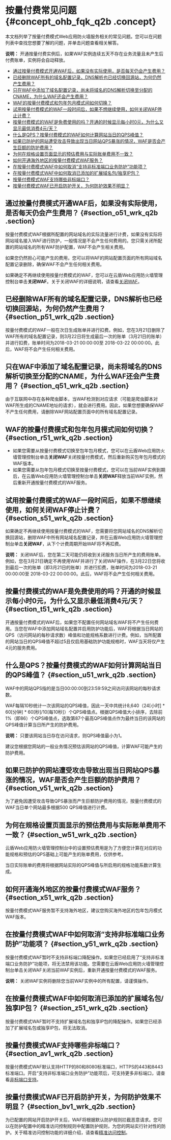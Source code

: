 # 按量付费常见问题 {#concept_ohb_fqk_q2b .concept}

本文档列举了按量付费模式Web应用防火墙服务相关的常见问题。您可以在问题列表中查找您想要了解的问题，并单击问题查看相关解答。

**说明：** 开通按量付费实例后，如果WAF实例连续五天不存在业务流量且未产生后付费账单，实例将会自动释放。

-   [通过按量付费模式开通WAF后，如果没有实际使用，是否每天仍会产生费用？](#)
-   [已经删除WAF所有的域名配置记录，DNS解析也已经切换回源站，为何仍然产生费用？](#)
-   [只在WAF中添加了域名配置记录，尚未将域名的DNS解析切换至分配的CNAME，为什么WAF还会产生费用？](#)
-   [WAF的按量付费模式和包年包月模式间如何切换？](#)
-   [试用按量付费模式的WAF一段时间后，如果不想继续使用，如何关闭WAF停止计费？](#)
-   [按量付费模式的WAF是免费使用的吗？开通的时候显示每小时0元，为什么又显示最低消费4元/天？](#)
-   [什么是QPS？按量付费模式的WAF如何计算网站当日的QPS峰值？](#)
-   [如果已防护的网站遭受攻击导致出现当日网站QPS暴涨的情况，WAF是否会产生巨额的防护费用？](#)
-   [为何在规格设置页面显示的预估费用与实际账单费用不一致？](#)
-   [如何开通海外地区的按量付费模式WAF服务？](#)
-   [在按量付费模式WAF中如何取消“支持非标准端口业务防护”功能项？](#)
-   [在按量付费模式WAF中如何取消已添加的扩展域名包/独享IP包？](#)
-   [按量付费模式WAF支持哪些非标端口？](#)
-   [按量付费模式WAF已开启防护开关，为何防护效果不明显？](#)

## 通过按量付费模式开通WAF后，如果没有实际使用，是否每天仍会产生费用？ {#section_o51_wrk_q2b .section}

按量付费模式WAF根据所配置的网站域名的实际流量进行计费，如果没有实际将网站域名接入WAF进行防护，一般情况是不会产生任何费用的。您只需关闭所配置的网站域名的所有WAF防护配置，WAF不会产生相关费用。

如果您仍然担心可能产生的费用，您可以将WAF的网站配置页面的所有网站域名配置记录删除，确保WAF不会产生任何相关费用。

如果确定不再继续使用按量付费模式的WAF，您可以在云盾Web应用防火墙管理控制台单击**关闭WAF**。关于关闭WAF的详细说明，请查看[关闭WAF](../../../../../cn.zh-CN/用户指南/设置/关闭WAF.md#)。

## 已经删除WAF所有的域名配置记录，DNS解析也已经切换回源站，为何仍然产生费用？ {#section_p51_wrk_q2b .section}

按量付费模式的WAF一般在次日生成账单并进行扣费。例如，您在3月21日删除了WAF所有的域名配置记录，则3月22日将生成最后一次的账单（3月21日的账单）并进行扣费，账单时间为2018-03-21 00:00:00至 2018-03-22 00:00:00。此后，WAF将不会产生任何相关费用。

## 只在WAF中添加了域名配置记录，尚未将域名的DNS解析切换至分配的CNAME，为什么WAF还会产生费用？ {#section_q51_wrk_q2b .section}

由于互联网中存在各种爬虫脚本，当WAF检测到对应请求（可能是爬虫脚本对WAF所生成的CNAME地址的请求），就会进行费用。因此，如果您想要确保WAF不产生任何费用，请删除WAF网站配置页面中的所有域名配置记录。

## WAF的按量付费模式和包年包月模式间如何切换？ {#section_r51_wrk_q2b .section}

-   如果您需要从按量付费模式切换至包年包月模式，您可以在云盾Web应用防火墙管理控制台单击**关闭WAF**关闭按量付费模式，然后重新购买包年包月模式的WAF版本。
-   如果您需要从包年包月模式切换至按量付费模式，您可以在当前WAF实例到期后，在云盾Web应用防火墙管理控制台单击**关闭WAF**释放当前WAF实例，然后重新开通按量付费模式的WAF服务。

## 试用按量付费模式的WAF一段时间后，如果不想继续使用，如何关闭WAF停止计费？ {#section_s51_wrk_q2b .section}

如果确定不再继续使用按量付费模式的WAF，您需要将您网站域名的DNS解析切换回源站，删除WAF中所有网站域名配置记录，并在云盾Web应用防火墙管理控制台单击**关闭WAF**，从下个计费周期开始WAF将不再扣费。

**说明：** 关闭WAF后，您在第二天可能仍将收到关闭服务当日所产生的费用账单。例如，您在3月21日确定不再使用WAF并进行了关闭WAF操作，在3月22日您将收到最后一次的账单（即3月21日的账单）并进行扣费，账单时间为2018-03-21 00:00:00至 2018-03-22 00:00:00。此后，WAF将不会产生任何相关费用。

## 按量付费模式的WAF是免费使用的吗？开通的时候显示每小时0元，为什么又显示最低消费4元/天？ {#section_t51_wrk_q2b .section}

开通按量付费模式的WAF后，如果您不配置任何网站域名WAF将不产生任何费用。当您在WAF中添加网站域名配置并启用防护功能后，WAF将根据当日网站的QPS（访问网站的每秒请求数）峰值和功能规格系数进行计费。例如，当所配置的网站当日的QPS峰值不超过5且仅启用基础防护功能规格时，WAF当天将仅产生4元的服务费用。

## 什么是QPS？按量付费模式的WAF如何计算网站当日的QPS峰值？ {#section_u51_wrk_q2b .section}

WAF中的网站QPS指的是当日00:00:00到23:59:59之间访问该网站的每秒请求数。

WAF每隔10秒统计一次该网站的QPS峰值，因此一天中共统计8,640（24\[小时\] \* 60\[分钟\] \* 60\[秒\]/10\[每10秒\]）个QPS峰值点。根据QPS峰值大小排序，去除前1%（即86）个QPS峰值点，选取第87个最高QPS峰值点作为最终当日的该网站的QPS峰值计算当日所产生的防护费用。

**说明：** 只要该网站当日存在访问请求，则QPS峰值最小为1。

建议您根据您网站的一般业务情况预估该网站的QPS峰值，计算WAF可能产生的防护费用。

## 如果已防护的网站遭受攻击导致出现当日网站QPS暴涨的情况，WAF是否会产生巨额的防护费用？ {#section_v51_wrk_q2b .section}

为了避免因遭受攻击导致QPS暴涨而产生巨额防护费用的情况，按量付费模式的WAF当日单个网站最多根据500 QPS峰值进行计费。

## 为何在规格设置页面显示的预估费用与实际账单费用不一致？ {#section_w51_wrk_q2b .section}

云盾Web应用防火墙管理控制台中的设置预估费用是为了方便您计算在对应的功能规格和预估的QPS基础上可能产生的账单费用，仅供参考。

当日实际账单的费用将根据网站实际的QPS峰值与所启用的规格功能系数计算生成。

## 如何开通海外地区的按量付费模式WAF服务？ {#section_x51_wrk_q2b .section}

按量付费模式WAF服务暂不支持海外地区，建议您购买海外地区的包年包月模式WAF版本。

## 在按量付费模式WAF中如何取消“支持非标准端口业务防护”功能项？ {#section_y51_wrk_q2b .section}

按量付费模式WAF暂时不支持非标端口降配操作。如果您已经启用了“支持非标准端口业务防护”功能项，将无法禁用该功能。您需要在云盾Web应用防火墙管理控制台单击关闭WAF关闭当前WAF实例后，重新开通按量付费模式的WAF服务。

**说明：** 关闭WAF实例将删除您当前WAF实例中的所有配置，请谨慎操作。

## 在按量付费模式WAF中如何取消已添加的扩展域名包/独享IP包？ {#section_z51_wrk_q2b .section}

按量付费模式WAF暂时不支持扩展域名包和独享IP包的降配操作。如果您已经添加了扩展域名包或独享IP包，将无法取消。

## 按量付费模式WAF支持哪些非标端口？ {#section_av1_wrk_q2b .section}

按量付费模式WAF默认支持HTTP的80和8080标准端口，HTTPS的443和8443标准端口。开启“支持非标准端口业务防护”功能项后，可支持更多非标端口，请查看[非标端口支持](../../../../../cn.zh-CN/用户指南/接入WAF/非标端口支持.md#)。

## 按量付费模式WAF已开启防护开关，为何防护效果不明显？ {#section_bv1_wrk_q2b .section}

为已配置的网站开启防护开关后，WAF将根据默认防护规则拦截恶意请求。您可以在防护配置中的精准访问控制规则中配置防护规则，为您的网站实行针对性的防护。关于精准访问控制功能的详细介绍，请查看[精准访问控制](../../../../../cn.zh-CN/用户指南/防护配置/精准访问控制.md#)。

